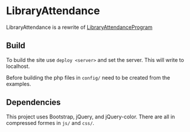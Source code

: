 # LibraryAttendance

LibraryAttendance is a rewrite of [LibraryAttendanceProgram](https://github.com/DCHSProgrammingClub/LibraryAttendanceProgram)

## Build

To build the site use `deploy <server>` and set the server.
This will write to localhost.

Before building the php files in `config/` need to be created from the examples. 

## Dependencies

This project uses Bootstrap, jQuery, and jQuery-color.
There are all in compressed formes in `js/` and `css/`.
